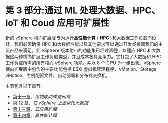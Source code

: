 <title>Section 3: Dealing with Big Data, HPC , IoT, and Coud Application Scalability through ML</title>  

# 第 3 部分:通过 ML 处理大数据、HPC、IoT 和 Coud 应用可扩展性

新的 vSphere 横向扩展版专为运行**高性能计算** ( **HPC** )和大数据工作负载而设计。我们必须确保 HPC 和大数据性能以及其他要求可以通过开发或微调我们的主流产品来满足。此 vSphere 版本附带的功能集已经过调整，以适应 HPC 和大数据这两种横向扩展工作负载类型，并且成本极具竞争力。它打包了大数据和 HPC 工作负载所需的所有核心 vSphere 功能，并以 8 个 CPU 为一组出售。vSphere 横向扩展版中包含的主要功能包括 ESXi 虚拟机管理程序、vMotion、Storage vMotion、主机配置文件、自动部署和分布式交换机。

本节包含以下章节:

*   [第十一章](82337fc1-7032-4681-a158-b5cb87da3789.xhtml)、*用物联网改造网络*
*   [第 12 章](cbf90069-1a79-4c6c-94c4-ff0d006c2b84.xhtml)、*在 vSphere 上虚拟化大数据*
*   [第十三章](0dc4025e-30d8-4d42-8b77-9bcd355bef8f.xhtml)、*云应用扩展*
*   [第十四章](557b79e8-1cf1-4c07-be7d-29ad5d965c3e.xhtml)、*高性能计算*